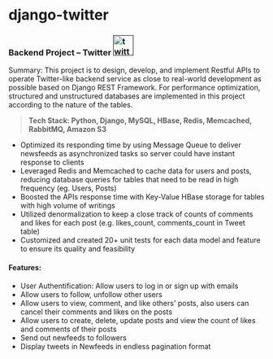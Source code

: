 # django-twitter 

### **Backend Project – Twitter** [<img src='https://help.twitter.com/content/dam/help-twitter/brand/logo.png' alt='twitter' height='40'>]()

Summary: This project is to design, develop, and implement Restful APIs to operate Twitter-like backend service as close to real-world development as possible based on Django REST Framework. For performance optimization, structured and unstructured databases are implemented in this project according to the nature of the tables.

> **Tech Stack: Python, Django, MySQL, HBase, Redis, Memcached, RabbitMQ, Amazon S3**

- Optimized its responding time by using Message Queue to deliver newsfeeds as asynchronized tasks so server could have instant response to clients
- Leveraged Redis and Memcached to cache data for users and posts, reducing database queries for tables that need to be read in high frequency (eg. Users, Posts)
- Boosted the APIs response time with Key-Value HBase storage for tables with high volume of writings
- Utilized denormalization to keep a close track of counts of comments and likes for each post (e.g. likes_count, comments_count in Tweet table)
- Customized and created 20+ unit tests for each data model and feature to ensure its quality and feasibility


#### Features:

- User Authentification: Allow users to log in or sign up with emails 
- Allow users to follow, unfollow other users
- Allow users to view, comment, and like others' posts, also users can cancel their comments and likes on the posts
- Allow users to create, delete, update posts and view the count of likes and comments of their posts
- Send out newfeeds to followers
- Display tweets in Newfeeds in endless pagination format 

